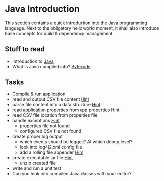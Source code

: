 # Java Introduction

This section contains a quick introduction into the Java programming language. Next to the obligatory hello world moment, it shall also introduce base concepts for build & dependency management.

## Stuff to read
* Introduction to [Java](https://www.w3schools.com/java/java_intro.asp)
* What is Java compiled into? [Bytecode](https://en.wikipedia.org/wiki/Java_bytecode)

## Tasks

* Compile & run application
* read and output CSV file content [Hint](https://www.baeldung.com/java-csv-file-array)
* parse file content into a data structure [Hint](https://www.tutorialspoint.com/java_generics/java_generics_list.htm)
* read application properties from app.properties [Hint](https://mkyong.com/java/java-properties-file-examples/)
* read CSV file location from properties file
* handle exceptions [Hint](https://www.baeldung.com/java-exceptions)
    * properties file not found
    * configured CSV file not found
* create proper log output
    * which events should be logged? At which debug level?
    * look into log4j2.xml config file
    * add a rolling file appender [Hint](https://mkyong.com/logging/log4j2-xml-example/)
* create executable jar file [Hint](https://www.baeldung.com/executable-jar-with-maven#bd-thymeleaf-1)
    * unzip created file
* write and run a unit test
* Can you look into compiled Java classes with your editor?